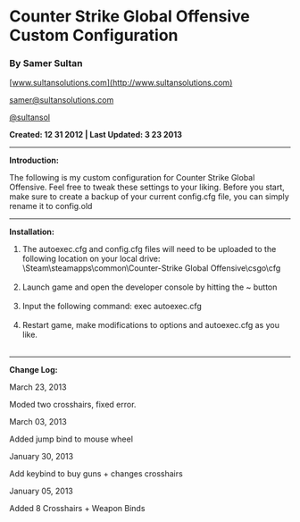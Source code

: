 # Counter Strike Global Offensive Custom Configuration #

### By Samer Sultan ###

 [www.sultansolutions.com](http://www.sultansolutions.com)

[samer@sultansolutions.com](mailto:samer@sultansolutions.com)

 [@sultansol ](https://twitter.com/sultansol)




**Created: 12 31 2012 | Last Updated: 3 23 2013**

---

**Introduction:**


The following is my custom configuration for Counter Strike Global Offensive. Feel free to tweak these settings to your liking. Before you start, make sure to create a backup of your current config.cfg file, you can simply rename it to config.old








---

**Installation:**
<br />

<ol>
<li>The autoexec.cfg and config.cfg files will need to be uploaded to the following location on your local drive: 
<br />
\Steam\steamapps\common\Counter-Strike Global Offensive\csgo\cfg
</li>

<br />
<li>Launch game and open the developer console by hitting the ~ button </li>
<br />
<li>Input the following command: exec autoexec.cfg </li>
<br />
<li>Restart game, make modifications to options and autoexec.cfg as you like. </li>
<br />
</ol>

---


**Change Log:** 

March 23, 2013

Moded two crosshairs, fixed error. 

March 03, 2013

Added jump bind to mouse wheel

January 30, 2013

Add keybind to buy guns + changes crosshairs 

January 05, 2013

Added 8 Crosshairs + Weapon Binds 
